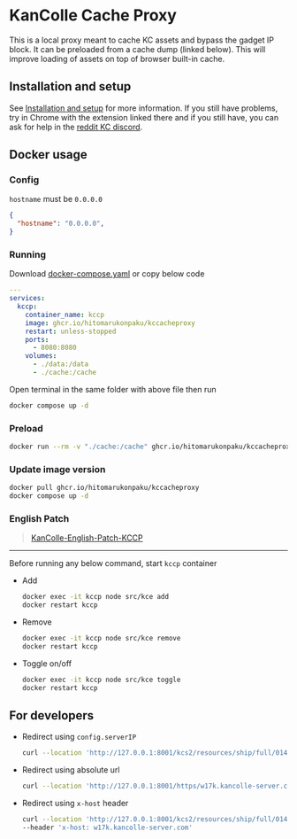 # KanColle Cache Proxy

This is a local proxy meant to cache KC assets and bypass the gadget IP block. It can be preloaded from a cache dump (linked below). This will improve loading of assets on top of browser built-in cache.

## Installation and setup

See [Installation and setup](https://github.com/Tibowl/KCCacheProxy/wiki/Installation-and-setup) for more information. If you still have problems, try in Chrome with the extension linked there and if you still have, you can ask for help in the [reddit KC discord](https://discord.gg/RtSadWM).

## Docker usage

### Config

`hostname` must be `0.0.0.0`

```json
{
  "hostname": "0.0.0.0",
}
```

### Running

Download [docker-compose.yaml](./docker-compose.yaml) or copy below code

```yaml
---
services:
  kccp:
    container_name: kccp
    image: ghcr.io/hitomarukonpaku/kccacheproxy
    restart: unless-stopped
    ports:
      - 8080:8080
    volumes:
      - ./data:/data
      - ./cache:/cache
```

Open terminal in the same folder with above file then run

```bash
docker compose up -d
```

### Preload

```bash
docker run --rm -v "./cache:/cache" ghcr.io/hitomarukonpaku/kccacheproxy preload
```

### Update image version

```bash
docker pull ghcr.io/hitomarukonpaku/kccacheproxy
docker compose up -d
```

### English Patch

> [KanColle-English-Patch-KCCP](https://github.com/Oradimi/KanColle-English-Patch-KCCP)

---

Before running any below command, start `kccp` container

- Add

  ```bash
  docker exec -it kccp node src/kce add
  docker restart kccp
  ```

- Remove

  ```bash
  docker exec -it kccp node src/kce remove
  docker restart kccp
  ```

- Toggle on/off

  ```bash
  docker exec -it kccp node src/kce toggle
  docker restart kccp
  ```

## For developers

- Redirect using `config.serverIP`

  ```sh
  curl --location 'http://127.0.0.1:8001/kcs2/resources/ship/full/0147_2230_gmqsmiszmftf.png?version=21'
  ```

- Redirect using absolute url

  ```sh
  curl --location 'http://127.0.0.1:8001/https/w17k.kancolle-server.com/kcs2/resources/ship/full/0147_2230_gmqsmiszmftf.png?version=21'
  ```

- Redirect using `x-host` header

  ```sh
  curl --location 'http://127.0.0.1:8001/kcs2/resources/ship/full/0147_2230_gmqsmiszmftf.png?version=21' \
  --header 'x-host: w17k.kancolle-server.com'
  ```
